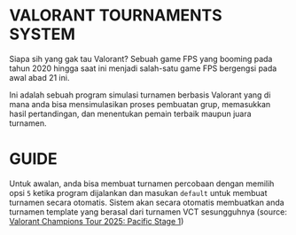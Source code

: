 # VALORANT TOURNAMENTS SYSTEM

Siapa sih yang gak tau Valorant? Sebuah game FPS yang booming pada tahun 2020 hingga saat ini menjadi salah-satu game FPS bergengsi pada awal abad 21 ini.

Ini adalah sebuah program simulasi turnamen berbasis Valorant yang di mana anda bisa mensimulasikan proses pembuatan grup, memasukkan hasil pertandingan, dan menentukan pemain terbaik maupun juara turnamen.

# GUIDE

Untuk awalan, anda bisa membuat turnamen percobaan dengan memilih opsi `5` ketika program dijalankan dan masukan `default` untuk membuat turnamen secara otomatis. Sistem akan secara otomatis membuatkan anda turnamen template yang berasal dari turnamen VCT sesungguhnya (source: [Valorant Champions Tour 2025: Pacific Stage 1](https://www.vlr.gg/event/2379/champions-tour-2025-pacific-stage-1))